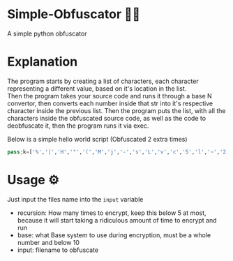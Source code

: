 # Simple-Obfuscator 🐱‍💻
A simple python obfuscator 

# Explanation

The program starts by creating a list of characters, each character representing a different value, based on it's location in the list. <br> Then the program takes your source code and runs it through a base N convertor, then converts each number inside that str into it's respective character inside the previous list. Then the program puts the list, with all the characters inside the obfuscated source code, as well as the code to deobfuscate it, then the program runs it via exec.

Below is a simple hello world script (Obfuscated 2 extra times)
```py
pass;k=['%','|','H','"','(','M','j','-','s','L','v','c','5','l','~','2','A','V','<','Q','a','b','R','K','f','0','Y','6','e','i','3','#','_','h','7','=','t','>','E','!','4','^','.','C','8','9','x','?','}','W','*','$',',','`','r','[','O','/','q','T','m','o','1','p','N',':','F','U','+','n',')','y','J',']','k','z',';','&','X','B','Z','g','D','d','P','@','{','G','u','S','w','I'];(eval(''.join([chr(sum([k.index(str(ch))*(93**c) for c, ch in enumerate(str(x)[::-1])]))for x in('|s |6 |s |j'.split(' '))])))(''.join([chr(sum([k.index(str(ch))*(93**c) for c, ch in enumerate(str(x)[::-1])]))for x in('|~ o I ! > ! 8 ! |# ! 8 ! J ! 8 ! 7 ! 8 ! 4 ! 8 ! & ! 8 ! |l ! 8 ! 9 ! 8 ! |R ! 8 ! ; ! 8 ! |0 ! 8 ! |j ! 8 ! ` ! 8 ! |2 ! 8 ! |h ! 8 ! * ! 8 ! : ! 8 ! { ! 8 ! m ! 8 ! g ! 8 ! |( ! 8 ! |M ! 8 ! D ! 8 ! z ! 8 ! |L ! 8 ! } ! 8 ! S ! 8 ! r ! 8 ! |s ! 8 ! |5 ! 8 ! $ ! 8 ! = ! 8 ! |H ! 8 ! |c ! 8 ! [ ! 8 ! o ! 8 ! |K ! 8 ! 1 ! 8 ! n ! 8 ! h ! 8 ! , ! 8 ! || ! 8 ! x ! 8 ! U ! 8 ! O ! 8 ! / ! 8 ! |6 ! 8 ! p ! 8 ! |_ ! 8 ! G ! 8 ! . ! 8 ! t ! 8 ! 8 ! 8 ! |" ! 8 ! |b ! 8 ! I ! 8 ! B ! 8 ! ? ! 8 ! |a ! 8 ! P ! 8 ! |A ! 8 ! |< ! 8 ! W ! 8 ! |Q ! 8 ! X ! 8 ! q ! 8 ! ) ! 8 ! @ ! 8 ! C ! 8 ! |V ! 8 ! ^ ! 8 ! |e ! 8 ! k ! 8 ! |% ! 8 ! |~ ! 8 ! |i ! 8 ! T ! 8 ! E ! 8 ! u ! 8 ! F ! 8 ! w ! 8 ! |v ! 8 ! + ! 8 ! |- ! 8 ! Z ! 8 ! N ! 8 ! |3 ! 8 ! y ! 8 ! |f ! 8 ! d ! 8 ! |Y ! 8 ! ] ! |% T 4 |s |0 |( |2 4 ! ! x |l |< |5 |V 4 I |j |c |b 4 |R |f |A 4 I |~ x |5 |V |- |s |6 4 |R |K |b 4 |j |c ^ ^ . 4 / $ . . |j ^ _ |L |< |b _ |j 8 _ |j |c _ |5 |V _ |s |V |f |A |s |b |( |K |s 4 |R |K |b 4 |6 ^ I q q 9 W |% ^ |% ^ ^ |L |< |b _ |6 _ |5 |V 4 ! |# |R _ |# r _ |# |R _ |# |l ! x |R |Q |2 |5 |K 4 ! _ ! ^ ^ |% ^ ^ ^ 4 ! ! x |l |< |5 |V 4 I |j |c |b 4 |R |f |A 4 I |~ x |5 |V |- |s |6 4 |R |K |b 4 |j |c ^ ^ . 4 / $ . . |j ^ _ |L |< |b _ |j 8 _ |j |c _ |5 |V _ |s |V |f |A |s |b |( |K |s 4 |R |K |b 4 |6 ^ I q q 9 W |% ^ |% ^ ^ |L |< |b _ |6 _ |5 |V 4 ! |# g _ |# |M _ |# ` _ |# { _ |# z _ , _ [ _ k _ |# |R _ |# * _ |# * _ |# m _ |H _ y _ |# m _ |# |M _ |# * _ |# 9 _ |c _ [ _ || ! x |R |Q |2 |5 |K 4 ! _ ! ^ ^ |% ^ ^'.split(' '))]))
```

# Usage ⚙
Just input the files name into the `input` variable

 - recursion: How many times to encrypt, keep this below 5 at most, because it will start taking a ridiculous amount of time to encrypt and run
 - base: what Base system to use during encryption, must be a whole number and below 10
 - input: filename to obfuscate
